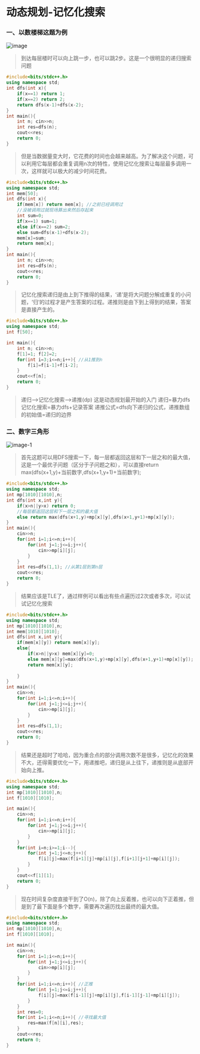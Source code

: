 # 动态规划-记忆化搜索

### 一、以数楼梯这题为例

![image](https://github.com/spesserta/My-note/assets/138494873/da2804e3-4e65-4696-8f65-a9803af12944)


>到达每层楼时可以向上跳一步，也可以跳2步。这是一个很明显的递归搜索问题
```cpp
#include<bits/stdc++.h>
using namespace std;
int dfs(int x){
	if(x==1) return 1;
	if(x==2) return 2;
	return dfs(x-1)+dfs(x-2);
}
int main(){
	int n; cin>>n;
	int res=dfs(n);
	cout<<res;
	return 0;
}
```
>但是当数据量变大时，它花费的时间也会越来越高。为了解决这个问题，可以利用它每层都会重复调用n次的特性，使用记忆化搜索让每层最多调用一次，这样就可以极大的减少时间花费。
```cpp
#include<bits/stdc++.h>
using namespace std;
int mem[50];
int dfs(int x){
	if(mem[x]) return mem[x]; //之前已经调用过 
	//没被调用过就现场算出来然后存起来 
	int sum=0;
	if(x==1) sum=1;
	else if(x==2) sum=2;
	else sum=dfs(x-1)+dfs(x-2);
	mem[x]=sum;
	return mem[x];
}
int main(){
	int n; cin>>n;
	int res=dfs(n);
	cout<<res;
	return 0;
}
```
>记忆化搜索递归是由上到下推得的结果，‘递’是将大问题分解成重复的小问题，‘归’的过程才是产生答案的过程。递推则是由下到上得到的结果，答案是直接产生的。
```cpp
#include<bits/stdc++.h>
using namespace std;
int f[50];

int main(){
	int n; cin>>n;
	f[1]=1; f[2]=2;
	for(int i=3;i<=n;i++){ //从1推到n 
		f[i]=f[i-1]+f[i-2];
	}
	cout<<f[n];
	return 0;
}
```
>递归-->记忆化搜索-->递推(dp) 这是动态规划最开始的入门
>递归=暴力dfs
>记忆化搜索=暴力dfs+记录答案
>递推公式=dfs向下递归的公式，递推数组的初始值=递归的边界

### 二、数字三角形

![image-1](https://github.com/spesserta/My-note/assets/138494873/80f429c2-ac8a-4be2-8624-bac0b275e2a2)

>首先这题可以用DFS搜索一下，每一层都返回这层和下一层之和的最大值，这是一个最优子问题（区分于子问题之和），可以直接return max(dfs(x+1,y)+当前数字,dfs(x+1,y+1)+当前数字); 
```cpp
#include<bits/stdc++.h>
using namespace std;
int mp[1010][1010],n;
int dfs(int x,int y){
	if(x>n||y>x) return 0;
    //每层都返回这层和下一层之和的最大值
	else return max(dfs(x+1,y)+mp[x][y],dfs(x+1,y+1)+mp[x][y]);
}
int main(){
	cin>>n;
	for(int i=1;i<=n;i++){
		for(int j=1;j<=i;j++){
			cin>>mp[i][j];
		}
	}
	int res=dfs(1,1); //从第1层到第n层
	cout<<res;
	return 0;
}
```
>结果应该是TLE了，通过样例可以看出有些点遍历过2次或者多次，可以试试记忆化搜索
```cpp
#include<bits/stdc++.h>
using namespace std;
int mp[1010][1010],n;
int mem[1010][1010];
int dfs(int x,int y){
	if(mem[x][y]) return mem[x][y];
	else{
		if(x>n||y>x) mem[x][y]=0;
		else mem[x][y]=max(dfs(x+1,y)+mp[x][y],dfs(x+1,y+1)+mp[x][y]);
		return mem[x][y];
		
	}
}
int main(){
	cin>>n;
	for(int i=1;i<=n;i++){
		for(int j=1;j<=i;j++){
			cin>>mp[i][j];
		}
	}
	int res=dfs(1,1);
	cout<<res;
	return 0;
}
```
>结果还是超时了哈哈，因为重合点的部分调用次数不是很多，记忆化的效果不大，还得需要优化一下，用递推吧，递归是从上往下，递推则是从底部开始向上推。
```cpp
#include<bits/stdc++.h>
using namespace std;
int mp[1010][1010],n;
int f[1010][1010];

int main(){
	cin>>n;
	for(int i=1;i<=n;i++){
		for(int j=1;j<=i;j++){
			cin>>mp[i][j];
		}
	}
	for(int i=n;i>=1;i--){
		for(int j=1;j<=n;j++){
			f[i][j]=max(f[i+1][j]+mp[i][j],f[i+1][j+1]+mp[i][j]);
		}
	}
	cout<<f[1][1];
	return 0;
}
```
>现在时间复杂度直接干到了O(n)，除了向上反着推，也可以向下正着推，但是到了最下面是多个数字，需要再次遍历找出最终的最大值。
```cpp
#include<bits/stdc++.h>
using namespace std;
int mp[1010][1010],n;
int f[1010][1010];

int main(){
	cin>>n;
	for(int i=1;i<=n;i++){
		for(int j=1;j<=i;j++){
			cin>>mp[i][j];
		}
	}
	for(int i=1;i<=n;i++){ //正推
		for(int j=1;j<=i;j++){
			f[i][j]=max(f[i-1][j]+mp[i][j],f[i-1][j-1]+mp[i][j]);
		}
	}
	int res=0;
	for(int i=1;i<=n;i++){ //寻找最大值
		res=max(f[n][i],res);
	}
	cout<<res;
	return 0;
}
```
